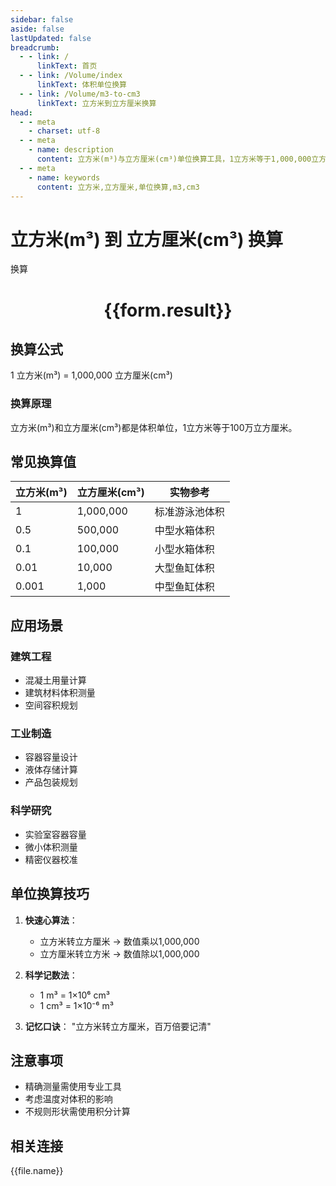 ```yaml
---
sidebar: false
aside: false
lastUpdated: false
breadcrumb:
  - - link: /
      linkText: 首页
  - - link: /Volume/index
      linkText: 体积单位换算
  - - link: /Volume/m3-to-cm3
      linkText: 立方米到立方厘米换算
head:
  - - meta
    - charset: utf-8
  - - meta
    - name: description
      content: 立方米(m³)与立方厘米(cm³)单位换算工具，1立方米等于1,000,000立方厘米。
  - - meta
    - name: keywords
      content: 立方米,立方厘米,单位换算,m3,cm3
---
```


# 立方米(m³) 到 立方厘米(cm³) 换算

<script setup>
import { onMounted, reactive, inject ,ref  } from 'vue'
import { NButton,NForm ,NFormItem,NInput,NInputNumber,NSelect,NCard,useMessage ,NGrid ,NGi } from 'naive-ui'
import { defineClientComponent } from 'vitepress'
import { Volume } from '../files';

const convert = inject('convert')
const formRef = ref(null);
const rules = {
  number:{
    required: true,
    type: 'number',
    trigger: "blur"
  }
}
const form = reactive({
  number:null,
  result:'',
  title:'立方米(m³)到立方厘米(cm³)换算'
})

const convertHandler = (e) => {
  e.preventDefault();
  formRef.value?.validate((errors)=>{
    if (!errors) {
      form.result = `${form.number} m³ = ${convert(form.number).from('m3').to('cm3')} cm³`
    }
  })
}
</script>

<n-form size="large" :model="form" ref='formRef' :rules="rules">
  <n-form-item label="数值" path="number">
    <n-input-number size="large" style="width:100%" :min="0" v-model:value="form.number" placeholder="请输入立方米数值" />
  </n-form-item>
  <n-form-item>
    <n-button type="info" style="width:100%" @click="convertHandler">换算</n-button>
  </n-form-item>
</n-form>
<n-card embedded :bordered="false" hoverable>
  <div style="text-align:center">
    <h1>{{form.result}}</h1>
  </div>
</n-card>

## 换算公式
1 立方米(m³) = 1,000,000 立方厘米(cm³)

### 换算原理
立方米(m³)和立方厘米(cm³)都是体积单位，1立方米等于100万立方厘米。

## 常见换算值
| 立方米(m³) | 立方厘米(cm³) | 实物参考                 |
|-----------|-------------|--------------------------|
| 1         | 1,000,000 | 标准游泳池体积            |
| 0.5       | 500,000 | 中型水箱体积              |
| 0.1       | 100,000 | 小型水箱体积              |
| 0.01      | 10,000 | 大型鱼缸体积              |
| 0.001     | 1,000 | 中型鱼缸体积              |

## 应用场景
### 建筑工程
- 混凝土用量计算
- 建筑材料体积测量
- 空间容积规划

### 工业制造
- 容器容量设计
- 液体存储计算
- 产品包装规划

### 科学研究
- 实验室容器容量
- 微小体积测量
- 精密仪器校准

## 单位换算技巧
1. **快速心算法**：
   - 立方米转立方厘米 → 数值乘以1,000,000
   - 立方厘米转立方米 → 数值除以1,000,000

2. **科学记数法**：
   - 1 m³ = 1×10⁶ cm³
   - 1 cm³ = 1×10⁻⁶ m³

3. **记忆口诀**：
   "立方米转立方厘米，百万倍要记清"

## 注意事项
- 精确测量需使用专业工具
- 考虑温度对体积的影响
- 不规则形状需使用积分计算

## 相关连接
<n-grid x-gap="12" :cols="2">
  <n-gi v-for="(file, index) in Volume" :key="index">
    <n-button
      text
      tag="a"
      :href="file.path"
      type="info"
    >
      {{file.name}}
    </n-button>
  </n-gi>
</n-grid>